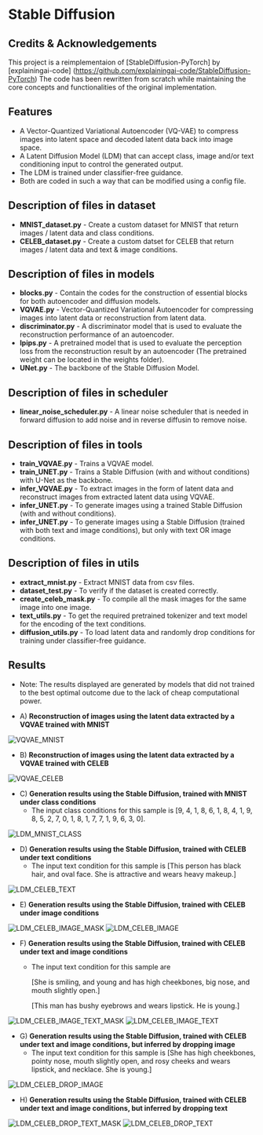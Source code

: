 # Stable Diffusion

## Credits & Acknowledgements
This project is a reimplementaion of [StableDiffusion-PyTorch] by [explainingai-code] (https://github.com/explainingai-code/StableDiffusion-PyTorch)
The code has been rewritten from scratch while maintaining the core concepts and functionalities of the original implementation.

## Features
- A Vector-Quantized Variational Autoencoder (VQ-VAE) to compress images into latent space and decoded latent data back into image space.
- A Latent Diffusion Model (LDM) that can accept class, image and/or text conditioning input to control the generated output.
- The LDM is trained under classifier-free guidance.
- Both are coded in such a way that can be modified using a config file.

## Description of files in dataset
- **MNIST_dataset.py** - Create a custom dataset for MNIST that return images / latent data and class conditions.
- **CELEB_dataset.py** - Create a custom datset for CELEB that return images / latent data and text & image conditions.

## Description of files in models
- **blocks.py** - Contain the codes for the construction of essential blocks for both autoencoder and diffusion models.
- **VQVAE.py** - Vector-Quantized Variational Autoencoder for compressing images into latent data or reconstruction from latent data.
- **discriminator.py** - A discriminator model that is used to evaluate the reconstruction performance of an autoencoder.
- **lpips.py** - A pretrained model that is used to evaluate the perception loss from the reconstruction result by an autoencoder (The pretrained weight can be located in the weights folder).
- **UNet.py** - The backbone of the Stable Diffusion Model.

## Description of files in scheduler
- **linear_noise_scheduler.py** - A linear noise scheduler that is needed in forward diffusion to add noise and in reverse diffusin to remove noise.

## Description of files in tools
- **train_VQVAE.py** - Trains a VQVAE model.
- **train_UNET.py** - Trains a Stable Diffusion (with and without conditions) with U-Net as the backbone.
- **infer_VQVAE.py** - To extract images in the form of latent data and reconstruct images from extracted latent data using VQVAE.
- **infer_UNET.py** - To generate images using a trained Stable Diffusion (with and without conditions).
- **infer_UNET.py** - To generate images using a Stable Diffusion (trained with both text and image conditions), but only with text OR image conditions.

## Description of files in utils
- **extract_mnist.py** - Extract MNIST data from csv files.
- **dataset_test.py** - To verify if the dataset is created correctly.
- **create_celeb_mask.py** - To compile all the mask images for the same image into one image. 
- **text_utils.py** - To get the required pretrained tokenizer and text model for the encoding of the text conditions.
- **diffusion_utils.py** - To load latent data and randomly drop conditions for training under classifier-free guidance.

## Results
- Note: The results displayed are generated by models that did not trained to the best optimal outcome due to the lack of cheap computational power.

- A) **Reconstruction of images using the latent data extracted by a VQVAE trained with MNIST**

![VQVAE_MNIST](./images/[1]%20VQVAE_MNIST%20reconstruction.png)

- B) **Reconstruction of images using the latent data extracted by a VQVAE trained with CELEB**

![VQVAE_CELEB](./images/[2]%20VQVAE_CELEB%20reconstruction.png)

- C) **Generation results using the Stable Diffusion, trained with MNIST under class conditions**
	- The input class conditions for this sample is [9, 4, 1, 8, 6, 1, 8, 4, 1, 9, 8, 5, 2, 7, 0, 1, 8, 1, 7, 7, 1, 9, 6, 3, 0].

![LDM_MNIST_CLASS](./images/[6]%20MNIST%20class%20condition.png)

- D) **Generation results using the Stable Diffusion, trained with CELEB under text conditions**
	- The input text condition for this sample is [This person has black hair, and oval face. She is attractive and wears heavy makeup.]

![LDM_CELEB_TEXT](./images/[5]%20CELEB%20text%20condition.png)

- E) **Generation results using the Stable Diffusion, trained with CELEB under image conditions**

![LDM_CELEB_IMAGE_MASK](./images/[4]%20CELEB%20image%20mask.png)
![LDM_CELEB_IMAGE](./images/[4]%20CELEB%20image.png)

- F) **Generation results using the Stable Diffusion, trained with CELEB under text and image conditions**
	- The input text condition for this sample are
   
		[She is smiling, and young and has high cheekbones, big nose, and mouth slightly open.]

		[This man has bushy eyebrows and wears lipstick. He is young.]

![LDM_CELEB_IMAGE_TEXT_MASK](./images/[3]%20CELEB%20image%20text%20mask%20.png)
![LDM_CELEB_IMAGE_TEXT](./images/[3]%20CELEB%20image%20text.png)

- G) **Generation results using the Stable Diffusion, trained with CELEB under text and image conditions, but inferred by dropping image**
	- The input text condition for this sample is [She has high cheekbones, pointy nose, mouth slightly open, and rosy cheeks and wears lipstick, and necklace. She is young.]

![LDM_CELEB_DROP_IMAGE](./images/[8]%20CELEB%20drop%20image.png)

- H) **Generation results using the Stable Diffusion, trained with CELEB under text and image conditions, but inferred by dropping text**

![LDM_CELEB_DROP_TEXT_MASK](./images/[7]%20CELEB%20drop%20text%20mask.png)
![LDM_CELEB_DROP_TEXT](./images/[7]%20CELEB%20drop%20text.png)




































